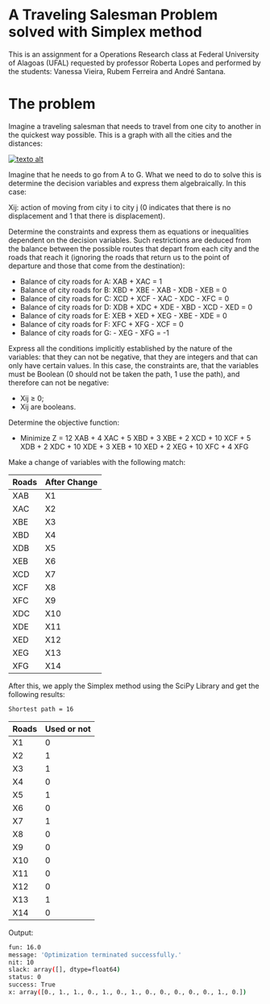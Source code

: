 # A Traveling Salesman Problem solved with Simplex method

This is an assignment for a Operations Research class at Federal University of Alagoas (UFAL) requested by professor Roberta Lopes and performed by the students: Vanessa Vieira, Rubem Ferreira and André Santana.

# The problem
Imagine a traveling salesman that needs to travel from one city to another in the quickest way possible. This is a graph with all the cities and the distances:

[![texto alt](http://www.phpsimplex.com/pt/img/problema6.png)](urldolink)

Imagine that he needs to go from A to G. What we need to do to solve this is determine the decision variables and express them algebraically. In this case:

Xij: action of moving from city i to city j (0 indicates that there is no displacement and 1 that there is displacement).

Determine the constraints and express them as equations or inequalities dependent on the decision variables. Such restrictions are deduced from the balance between the possible routes that depart from each city and the roads that reach it (ignoring the roads that return us to the point of departure and those that come from the destination):

- Balance of city roads for A: XAB + XAC = 1
- Balance of city roads for B: XBD + XBE - XAB - XDB - XEB = 0
- Balance of city roads for C: XCD + XCF - XAC - XDC - XFC = 0
- Balance of city roads for D: XDB + XDC + XDE - XBD - XCD - XED = 0
- Balance of city roads for E: XEB + XED + XEG - XBE - XDE = 0
- Balance of city roads for F: XFC + XFG - XCF = 0
- Balance of city roads for G: - XEG - XFG = -1

Express all the conditions implicitly established by the nature of the variables: that they can not be negative, that they are integers and that can only have certain values. In this case, the constraints are, that the variables must be Boolean (0 should not be taken the path, 1 use the path), and therefore can not be negative:

- Xij ≥ 0;
- Xij are booleans.

Determine the objective function:
- Minimize Z = 12 XAB + 4 XAC + 5 XBD + 3 XBE + 2 XCD + 10 XCF + 5 XDB + 2 XDC + 10 XDE + 3 XEB + 10 XED + 2 XEG + 10 XFC + 4 XFG

Make a change of variables with the following match:

Roads | After Change
---------|----------
    XAB | X1
    XAC | X2
    XBE | X3
    XBD | X4
    XDB | X5
    XEB | X6
    XCD | X7
    XCF | X8
    XFC | X9
    XDC | X10
    XDE | X11
    XED | X12
    XEG | X13
    XFG | X14
    
    
  After this, we apply the Simplex method using the SciPy Library and get the following results:
  ```sh
  Shortest path = 16
  ```
  Roads | Used or not
---------|----------
    X1 | 0
    X2 | 1
    X3 | 1
    X4 | 0
    X5 | 1
    X6 | 0
    X7 | 1
    X8 | 0
    X9 | 0
    X10 | 0
    X11 | 0
    X12 | 0
    X13 | 1
    X14 | 0

Output:
```sh
fun: 16.0
message: 'Optimization terminated successfully.'
nit: 10
slack: array([], dtype=float64)
status: 0
success: True
x: array([0., 1., 1., 0., 1., 0., 1., 0., 0., 0., 0., 0., 1., 0.])
```
  
